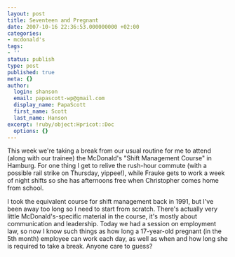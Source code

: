 ```yaml
---
layout: post
title: Seventeen and Pregnant
date: 2007-10-16 22:36:53.000000000 +02:00
categories:
- mcdonald's
tags:
- ''
status: publish
type: post
published: true
meta: {}
author:
  login: shanson
  email: papascott-wp@gmail.com
  display_name: PapaScott
  first_name: Scott
  last_name: Hanson
excerpt: !ruby/object:Hpricot::Doc
  options: {}
---
```

<p>This week we're taking a break from our usual routine for me to attend (along with our trainee) the McDonald's "Shift Management Course" in Hamburg. For one thing I get to relive the rush-hour commute (with a possible rail strike on Thursday, yippee!), while Frauke gets to work a week of night shifts so she has afternoons free when Christopher comes home from school.</p>
<p>I took the equivalent course for shift management back in 1991, but I've been away too long so I need to start from scratch. There's actually very little McDonald's-specific material in the course, it's mostly about communication and leadership. Today we had a session on employment law, so now I know such things as how long a 17-year-old pregnant (in the 5th month) employee can work each day, as well as when and how long she is required to take a break. Anyone care to guess?</p>
